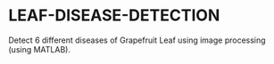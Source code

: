 # LEAF-DISEASE-DETECTION
Detect 6 different diseases of Grapefruit Leaf using image processing (using MATLAB).
